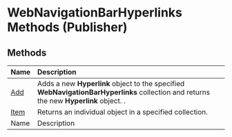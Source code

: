 
# WebNavigationBarHyperlinks Methods (Publisher)

## Methods



|**Name**|**Description**|
|:-----|:-----|
| [Add](6cd0c43a-fec1-c9b8-dc86-00e1cc314087.md)|Adds a new  **Hyperlink** object to the specified **WebNavigationBarHyperlinks** collection and returns the new **Hyperlink** object. .|
| [Item](f5ba7ecf-1938-9fd7-ea18-e8fb0e94a661.md)|Returns an individual object in a specified collection.|
|Name|Description|
